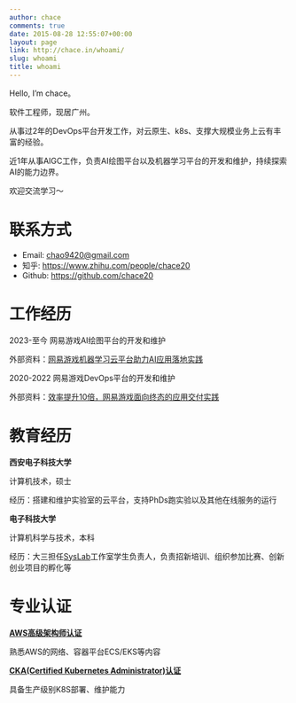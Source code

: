 ```yaml
---
author: chace
comments: true
date: 2015-08-28 12:55:07+00:00
layout: page
link: http://chace.in/whoami/
slug: whoami
title: whoami
---
```


Hello, I’m chace。

软件工程师，现居广州。

从事过2年的DevOps平台开发工作，对云原生、k8s、支撑大规模业务上云有丰富的经验。

近1年从事AIGC工作，负责AI绘图平台以及机器学习平台的开发和维护，持续探索AI的能力边界。

欢迎交流学习～

# 联系方式

- Email:  chao9420@gmail.com
- 知乎:  https://www.zhihu.com/people/chace20
- Github:  https://github.com/chace20

# 工作经历

2023-至今    网易游戏AI绘图平台的开发和维护

外部资料：[网易游戏机器学习云平台助力AI应用落地实践](https://developer.aliyun.com/ebook/8109/112701)

2020-2022   网易游戏DevOps平台的开发和维护

外部资料：[效率提升10倍，网易游戏面向终态的应用交付实践](https://www.51cto.com/article/708517.html)

# 教育经历

**西安电子科技大学**

计算机技术，硕士

经历：搭建和维护实验室的云平台，支持PhDs跑实验以及其他在线服务的运行

**电子科技大学**

计算机科学与技术，本科

经历：大三担任[SysLab](https://github.com/Sys-Lab)工作室学生负责人，负责招新培训、组织参加比赛、创新创业项目的孵化等

# 专业认证

**[AWS高级架构师认证](https://ouvhhkkplk.feishu.cn/file/Qco8bwGJNo6tVzxYfKxc6XeFnQX)**

熟悉AWS的网络、容器平台ECS/EKS等内容

**[CKA(Certified Kubernetes Administrator)认证](https://ouvhhkkplk.feishu.cn/file/C8nqb0dHloGL1NxFw5Mc0qotnph)**

具备生产级别K8S部署、维护能力
